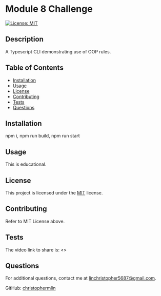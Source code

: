 # Module 8 Challenge

[![License: MIT](https://img.shields.io/badge/License-MIT-yellow.svg)](https://opensource.org/licenses/MIT)

## Description

A Typescript CLI demonstrating use of OOP rules.

## Table of Contents

- [Installation](#installation)
- [Usage](#usage)
- [License](#license)
- [Contributing](#contributing)
- [Tests](#tests)
- [Questions](#questions)

## Installation

npm i, npm run build, npm run start

## Usage

This is educational.

## License

This project is licensed under the [MIT](https://opensource.org/licenses/MIT) license.

## Contributing

Refer to MIT License above.

## Tests

The video link to share is: <>

## Questions

For additional questions, contact me at [linchristopher5687@gmail.com](mailto:linchristopher5687@gmail.com).

GitHub: [christophermlin](https://github.com/christophermlin)
